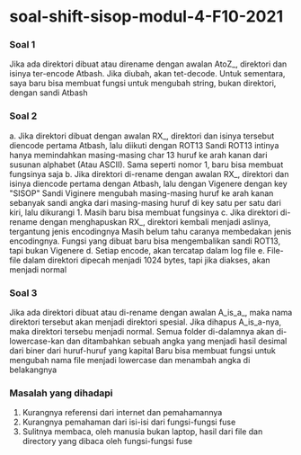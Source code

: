 # soal-shift-sisop-modul-4-F10-2021

### Soal 1
Jika ada direktori dibuat atau direname dengan awalan AtoZ_, direktori dan isinya ter-encode Atbash. Jika diubah, akan tet-decode.
Untuk sementara, saya baru bisa membuat fungsi untuk mengubah string, bukan direktori, dengan sandi Atbash

### Soal 2
a. Jika direktori dibuat dengan awalan RX_, direktori dan isinya tersebut diencode pertama Atbash, lalu diikuti dengan ROT13
Sandi ROT13 intinya hanya memindahkan masing-masing char 13 huruf ke arah kanan dari susunan alphabet (Atau ASCII). Sama seperti nomor 1, baru bisa membuat fungsinya saja
b. Jika direktori di-rename dengan awalan RX_, direktori dan isinya diencode pertama dengan Atbash, lalu dengan Vigenere dengan key "SISOP"
Sandi Viginere mengubah masing-masing huruf ke arah kanan sebanyak sandi angka dari masing-masing huruf di key satu per satu dari kiri, lalu dikurangi 1. Masih baru bisa membuat fungsinya
c. Jika direktori di-rename dengan menghapuskan RX_, direktori kembali menjadi aslinya, tergantung jenis encodingnya
Masih belum tahu caranya membedakan jenis encodingnya. Fungsi yang dibuat baru bisa mengembalikan sandi ROT13, tapi bukan Vigenere
d. Setiap encode, akan tercatap dalam log file
e. File-file dalam direktori dipecah menjadi 1024 bytes, tapi jika diakses, akan menjadi normal

### Soal 3
Jika ada direktori dibuat atau di-rename dengan awalan A_is_a_, maka nama direktori tersebut akan menjadi direktori spesial. Jika dihapus A_is_a-nya, maka direktori tersebu menjadi normal. Semua folder di-dalamnya akan di-lowercase-kan dan ditambahkan sebuah angka yang menjadi hasil desimal dari biner dari huruf-huruf yang kapital
Baru bisa membuat fungsi untuk mengubah nama file menjadi lowercase dan menambah angka di belakangnya

### Masalah yang dihadapi
1. Kurangnya referensi dari internet dan pemahamannya
2. Kurangnya pemahaman dari isi-isi dari fungsi-fungsi fuse
3. Sulitnya membaca, oleh manusia bukan laptop, hasil dari file dan directory yang dibaca oleh fungsi-fungsi fuse
